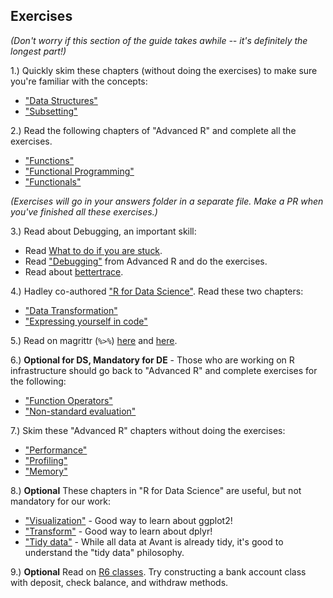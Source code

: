 ## Exercises

*(Don't worry if this section of the guide takes awhile -- it's definitely the longest part!)*

1.) Quickly skim these chapters (without doing the exercises) to make sure you're familiar with the concepts:

 * ["Data Structures"](http://adv-r.had.co.nz/Data-structures.html)
 * ["Subsetting"](http://adv-r.had.co.nz/Subsetting.html)

2.) Read the following chapters of "Advanced R" and complete all the exercises.

 * ["Functions"](http://adv-r.had.co.nz/Functions.html)
 * ["Functional Programming"](http://adv-r.had.co.nz/Functional-programming.html)
 * ["Functionals"](http://adv-r.had.co.nz/Functionals.html)

*(Exercises will go in your answers folder in a separate file. Make a PR when you've finished all these exercises.)*

3.) Read about Debugging, an important skill:

 * Read [What to do if you are stuck](https://github.com/avantcredit/avant-analytics/wiki/What-to-do-if-you're-stuck).
 * Read ["Debugging"](http://adv-r.had.co.nz/Exceptions-Debugging.html) from Advanced R and do the exercises.
 * Read about [bettertrace](https://github.com/robertzk/bettertrace). 

4.) Hadley co-authored ["R for Data Science"](http://r4ds.had.co.nz/).  Read these two chapters:

 * ["Data Transformation"](http://r4ds.had.co.nz/transform.html)
 * ["Expressing yourself in code"](http://r4ds.had.co.nz/functions.html)

5.) Read on magrittr (`%>%`) [here](https://github.com/smbache/magrittr/blob/master/README.md) and [here](https://github.com/smbache/magrittr/blob/master/vignettes/magrittr.Rmd).

6.) **Optional for DS, Mandatory for DE** - Those who are working on R infrastructure should go back to "Advanced R" and complete exercises for the following:

* ["Function Operators"](http://adv-r.had.co.nz/Function-operators.html)
* ["Non-standard evaluation"](http://adv-r.had.co.nz/Computing-on-the-language.html)

7.) Skim these "Advanced R" chapters without doing the exercises:

* ["Performance"](http://adv-r.had.co.nz/Performance.html)
* ["Profiling"](http://adv-r.had.co.nz/Profiling.html)
* ["Memory"](http://adv-r.had.co.nz/memory.html)

8.) **Optional** These chapters in "R for Data Science" are useful, but not mandatory for our work:

* ["Visualization"](http://r4ds.had.co.nz/data-visualisation.html) - Good way to learn about ggplot2!
* ["Transform"](http://r4ds.had.co.nz/transform.html) - Good way to learn about dplyr!
* ["Tidy data"](http://r4ds.had.co.nz/tidy-data.html) - While all data at Avant is already tidy, it's good to understand the "tidy data" philosophy.

9.) **Optional** Read on [R6 classes](https://cran.r-project.org/web/packages/R6/vignettes/Introduction.html). Try constructing a bank account class with deposit, check balance, and withdraw methods.
